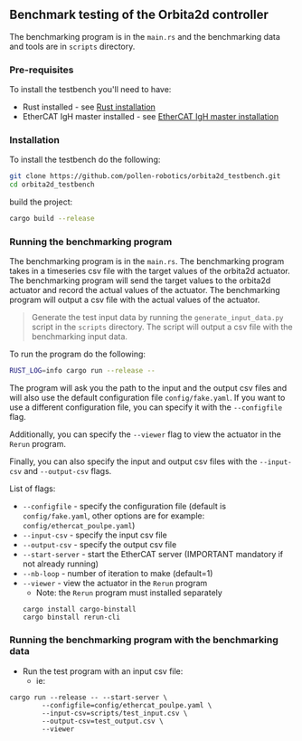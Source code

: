 ## Benchmark testing of the Orbita2d controller

The benchmarking program is in the `main.rs` and the benchmarking data and tools are in `scripts` directory.

<!-- > 📢 Additionally, the `python` directory contains the minimal python setup necessary to interact with the Orbita2d controller (not necessary for the benchmarking program) - see [the python directory](./python/README.md). -->

<!-- In the benchmarking directory are the python scripts to generate the benchmarking input data and to plot the benchmarking results. -->
<!-- - `generate_input_data.py` generates the benchmarking input data -->
<!--    - outputs a csv file with the benchmarking input `csv` data -->
<!-- - `plot_test_data.py` plots the benchmarking results -->
<!--     - plots the figures showing the test results -->

<!-- Test plot outputs: -->

<!-- <img src="docs/test1.png" width="250"  /><img src="docs/test2.png" width="250"/> -->


### Pre-requisites

To install the testbench you'll need to have:
- Rust installed - see [Rust installation](https://www.rust-lang.org/tools/install)
- EtherCAT IgH master installed - see [EtherCAT IgH master installation](https://pollen-robotics.github.io/orbita3d_control/installation/installation_ethercat/)

### Installation

To install the testbench do the following:
```bash
git clone https://github.com/pollen-robotics/orbita2d_testbench.git
cd orbita2d_testbench
```

build the project:
```bash
cargo build --release
```

### Running the benchmarking program

The benchmarking program is in the `main.rs`. The benchmarking program takes in a timeseries csv file with the target values of the orbita2d actuator. The benchmarking program will send the target values to the orbita2d actuator and record the actual values of the actuator. The benchmarking program will output a csv file with the actual values of the actuator.

> Generate the test input data by running the `generate_input_data.py` script in the `scripts` directory. The script will output a csv file with the benchmarking input data.

To run the program do the following:
```bash
RUST_LOG=info cargo run --release --
```
The program will ask you the path to the input and the output csv files and will also use the default configuration file `config/fake.yaml`. If you want to use a different configuration file, you can specify it with the `--configfile` flag.

Additionally, you can specify the `--viewer` flag to view the actuator in the `Rerun` program.

Finally, you can also specify the input and output csv files with the `--input-csv` and `--output-csv` flags.

List of flags:
- `--configfile` - specify the configuration file (default is `config/fake.yaml`, other options are for example: `config/ethercat_poulpe.yaml`)
- `--input-csv` - specify the input csv file
- `--output-csv` - specify the output csv file
- `--start-server` - start the EtherCAT server (IMPORTANT mandatory if not already running)
- `--nb-loop` - number of iteration to make (default=1)
- `--viewer` - view the actuator in the `Rerun` program
    - Note: the `Rerun` program must installed separately
    ```
    cargo install cargo-binstall
    cargo binstall rerun-cli
    ````

### Running the benchmarking program with the benchmarking data
- Run the test program with an input csv file:
  - ie:
```shell
cargo run --release -- --start-server \
        --configfile=config/ethercat_poulpe.yaml \
        --input-csv=scripts/test_input.csv \
        --output-csv=test_output.csv \
        --viewer
```
